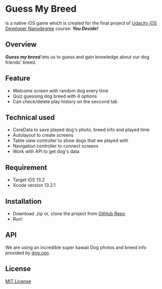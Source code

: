# Guess My Breed
is a native iOS game which is created for the final project of [Udacity iOS Developer Nanodegree](https://www.udacity.com/course/ios-developer-nanodegree--nd003) course: **_You Decide!_**
## Overview
**_Guess my breed_** lets us to guess and gain knowledge about our dog friends' breed.
## Feature
- Welcome screen with random dog every time
- Quiz guessing dog breed with 4 options
- Can check/delete play history on the seccond tab
## Technical used
- CoreData to save played dog's photo, breed info and played time
- Autolayout to create screens
- Table view controller to show dogs that we played with
- Navigation controller to connect screens
- Work with API to get dog's data
## Requirement
- Target iOS 13.2
- Xcode version 13.2.1
## Installation
- Download .zip or, clone the project from [GitHub Repo](https://github.com/huongttl/GuessMyBreed)
- Run!
## API
We are using an incredible super kawaii Dog photos and breed info provided by [dog.ceo](https://dog.ceo/dog-api/).
## License
[MIT License](LICENSE.txt)